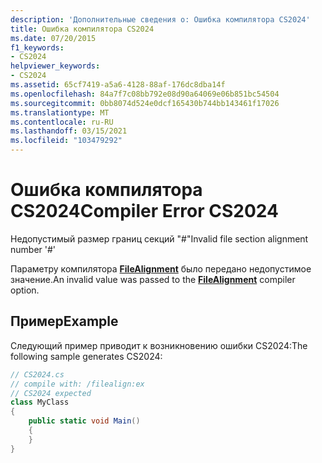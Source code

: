 ```yaml
---
description: 'Дополнительные сведения о: Ошибка компилятора CS2024'
title: Ошибка компилятора CS2024
ms.date: 07/20/2015
f1_keywords:
- CS2024
helpviewer_keywords:
- CS2024
ms.assetid: 65cf7419-a5a6-4128-88af-176dc8dba14f
ms.openlocfilehash: 84a7f7c08bb792e08d90a64069e06b851bc54504
ms.sourcegitcommit: 0bb8074d524e0dcf165430b744bb143461f17026
ms.translationtype: MT
ms.contentlocale: ru-RU
ms.lasthandoff: 03/15/2021
ms.locfileid: "103479292"
---
```

# <a name="compiler-error-cs2024"></a><span data-ttu-id="fa02f-103">Ошибка компилятора CS2024</span><span class="sxs-lookup"><span data-stu-id="fa02f-103">Compiler Error CS2024</span></span>

<span data-ttu-id="fa02f-104">Недопустимый размер границ секций "#"</span><span class="sxs-lookup"><span data-stu-id="fa02f-104">Invalid file section alignment number '#'</span></span>

<span data-ttu-id="fa02f-105">Параметру компилятора [**FileAlignment**](../language-reference/compiler-options/advanced.md#filealignment) было передано недопустимое значение.</span><span class="sxs-lookup"><span data-stu-id="fa02f-105">An invalid value was passed to the [**FileAlignment**](../language-reference/compiler-options/advanced.md#filealignment) compiler option.</span></span>

## <a name="example"></a><span data-ttu-id="fa02f-106">Пример</span><span class="sxs-lookup"><span data-stu-id="fa02f-106">Example</span></span>

<span data-ttu-id="fa02f-107">Следующий пример приводит к возникновению ошибки CS2024:</span><span class="sxs-lookup"><span data-stu-id="fa02f-107">The following sample generates CS2024:</span></span>

```csharp
// CS2024.cs
// compile with: /filealign:ex
// CS2024 expected
class MyClass
{
    public static void Main()
    {
    }
}
```
